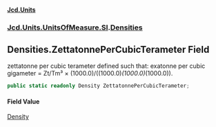 #### [Jcd.Units](index.md 'index')
### [Jcd.Units.UnitsOfMeasure.SI](Jcd.Units.UnitsOfMeasure.SI.md 'Jcd.Units.UnitsOfMeasure.SI').[Densities](Densities.md 'Jcd.Units.UnitsOfMeasure.SI.Densities')

## Densities.ZettatonnePerCubicTerameter Field

zettatonne per cubic terameter defined such that: exatonne per cubic gigameter = Zt/Tm³ ×
(1000.0)/((1000.0)*(1000.0)*(1000.0)).

```csharp
public static readonly Density ZettatonnePerCubicTerameter;
```

#### Field Value
[Density](Density.md 'Jcd.Units.UnitTypes.Density')